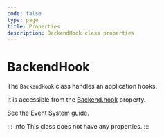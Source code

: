 ```yaml
---
code: false
type: page
title: Properties
description: BackendHook class properties
---
```


# BackendHook

<SinceBadge version="2.8.0" />

The `BackendHook` class handles an application hooks.  

It is accessible from the [Backend.hook](/core/2/framework/classes/backend/properties#hook) property.

See the [Event System](/core/2/guides/develop-on-kuzzle/event-system#hook) guide.

::: info
This class does not have any properties.
:::
